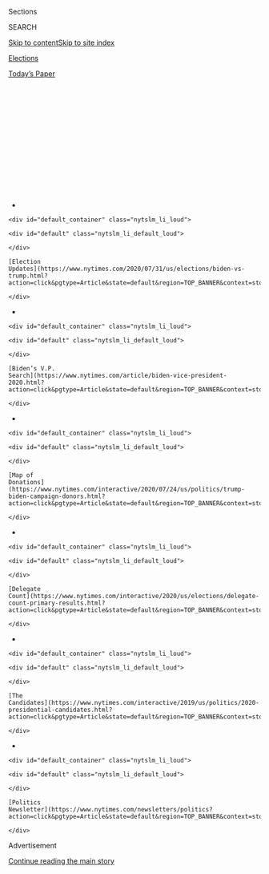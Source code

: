 <div id="app">

<div id="standalone-header">

<div class="interactive-masthead NYTAppHideMasthead css-qz70u6 e1suatyy0">

<div class="section css-ui9rw0 e1suatyy2">

<div class="css-eph4ug er09x8g0">

<div class="css-6n7j50">

</div>

<span class="css-1dv1kvn">Sections</span>

<div class="css-10488qs">

<span class="css-1dv1kvn">SEARCH</span>

</div>

[Skip to content](#site-content)[Skip to site
index](#site-index)

</div>

<div id="masthead-section-label" class="css-1wr3we4 eaxe0e00">

[Elections](https://www.nytimes.com/news-event/2020-election)

</div>

<div class="css-10698na e1huz5gh0">

</div>

</div>

<div id="masthead-bar-one" class="section hasLinks css-15hmgas e1csuq9d3">

<div class="css-uqyvli e1csuq9d0">

</div>

<div class="css-1uqjmks e1csuq9d1">

</div>

<div class="css-9e9ivx">

[](https://myaccount.nytimes.com/auth/login?response_type=cookie&client_id=vi)

</div>

<div class="css-1bvtpon e1csuq9d2">

[Today’s
Paper](https://www.nytimes.com/section/todayspaper)

</div>

</div>

</div>

<div class="css-1aor85t" style="opacity:0.000000001;z-index:-1;visibility:hidden">

<div class="css-1hqnpie">

<div class="css-epjblv">

<span class="css-17xtcya">[Elections](/news-event/2020-election)</span><span class="css-x15j1o">|</span><span class="css-fwqvlz">Julián
Castro: Who He Is and What He Stands
For</span>

</div>

<div class="css-k008qs">

<div class="css-1iwv8en">

<span class="css-18z7m18"></span>

<div>

</div>

</div>

<span class="css-1n6z4y">https://nyti.ms/2NTB8KU</span>

<div class="css-1705lsu">

<div class="css-4xjgmj">

<div class="css-4skfbu" data-role="toolbar" data-aria-label="Social Media Share buttons, Save button, and Comments Panel with current comment count" data-testid="share-tools">

  - 
  - 
  - 
  - 
    
    <div class="css-6n7j50">
    
    </div>

  - 

</div>

</div>

</div>

</div>

</div>

</div>

<div id="NYT_TOP_BANNER_REGION" class="css-mij9hh">

<div>

<div id="styln-elections-notifications-menu" class="section interactive-content interactive-size-medium css-1xxkt5x">

<div class="css-17ih8de interactive-body">

<div class="nytslm_innerContainer" data-aria-live="polite">

<div class="nytslm_title">

</div>

  - 
    
    <div id="default_container" class="nytslm_li_loud">
    
    <div id="default" class="nytslm_li_default_loud">
    
    </div>
    
    [Election
    Updates](https://www.nytimes.com/2020/07/31/us/elections/biden-vs-trump.html?action=click&pgtype=Article&state=default&region=TOP_BANNER&context=storylines_menu)
    
    </div>

  - 
    
    <div id="default_container" class="nytslm_li_loud">
    
    <div id="default" class="nytslm_li_default_loud">
    
    </div>
    
    [Biden’s V.P.
    Search](https://www.nytimes.com/article/biden-vice-president-2020.html?action=click&pgtype=Article&state=default&region=TOP_BANNER&context=storylines_menu)
    
    </div>

  - 
    
    <div id="default_container" class="nytslm_li_loud">
    
    <div id="default" class="nytslm_li_default_loud">
    
    </div>
    
    [Map of
    Donations](https://www.nytimes.com/interactive/2020/07/24/us/politics/trump-biden-campaign-donors.html?action=click&pgtype=Article&state=default&region=TOP_BANNER&context=storylines_menu)
    
    </div>

  - 
    
    <div id="default_container" class="nytslm_li_loud">
    
    <div id="default" class="nytslm_li_default_loud">
    
    </div>
    
    [Delegate
    Count](https://www.nytimes.com/interactive/2020/us/elections/delegate-count-primary-results.html?action=click&pgtype=Article&state=default&region=TOP_BANNER&context=storylines_menu)
    
    </div>

  - 
    
    <div id="default_container" class="nytslm_li_loud">
    
    <div id="default" class="nytslm_li_default_loud">
    
    </div>
    
    [The
    Candidates](https://www.nytimes.com/interactive/2019/us/politics/2020-presidential-candidates.html?action=click&pgtype=Article&state=default&region=TOP_BANNER&context=storylines_menu)
    
    </div>

  - 
    
    <div id="default_container" class="nytslm_li_loud">
    
    <div id="default" class="nytslm_li_default_loud">
    
    </div>
    
    [Politics
    Newsletter](https://www.nytimes.com/newsletters/politics?action=click&pgtype=Article&state=default&region=TOP_BANNER&context=storylines_menu)
    
    </div>

</div>

</div>

</div>

</div>

</div>

<div id="top-wrapper" class="css-1sy8kpn">

<div id="top-slug" class="css-l9onyx">

Advertisement

</div>

[Continue reading the main
story](#after-top)

<div class="ad top-wrapper" style="text-align:center;height:100%;display:block;min-height:250px">

<div id="top" class="place-ad" data-position="top" data-size-key="top">

</div>

</div>

<div id="after-top">

</div>

</div>

</div>

<div id="site-content" data-role="main">

# Julián Castro: Who He Is and What He Stands For

<div class="css-1vegfwe interactive-byline-container">

By [<span class="css-1baulvz last-byline" itemprop="name">Maggie
Astor</span>](https://www.nytimes.com/by/maggie-astor)Updated Jan. 2,
2020

</div>

<div id="interactive-standalone-sharetools" class="css-wkcogx">

<div>

<div class="interactive-sharetools css-9z2bwm" data-role="toolbar" data-aria-label="Social Media Share buttons, Save button, and Comments Panel with current comment count" data-testid="share-tools">

  - 
  - 
  - 
  - 
    
    <div class="css-6n7j50">
    
    </div>

</div>

</div>

</div>

<div id="julian-castro" class="section interactive-standard interactive-content interactive-size-scoop css-1davkue" data-id="100000006698565">

<div class="css-17ih8de interactive-body">

<div data-prd-dropzone-below-masthead="100000006700124">

</div>

<div class="g-story g-freebird g-max-limit" data-preview-slug="2019-03-10-vi-freebird">

<div class="g-section g-candidate-top">

<div class="g-inner-wrap">

## [2020 Candidates](https://www.nytimes.com/interactive/2019/us/politics/2020-presidential-candidates.html)

<div class="g-text-wrap">

# Julián Castro

Mr. Castro, a former housing secretary, is emphasizing immigration and
education in his presidential campaign.

Julián Castro [dropped out of the presidential
race](https://www.nytimes.com/2020/01/02/us/politics/julian-castro-dropping-out.html)
on Jan. 2, 2020. This page is no longer being updated.

</div>

</div>

<div class="g-image-wrap">

![Julián
Castro](https://static01.nyt.com/packages/flash/multimedia/ICONS/transparent.png)

</div>

</div>

<div class="g-section g-basics">

## Who is Julián Castro?

<div class="g-bullets">

45 years old

Born in San Antonio

Former mayor of San Antonio; housing secretary under President Barack
Obama

</div>

</div>

<div class="g-section g-issues">

## Castro’s signature issues

Mr. Castro has focused his campaign [largely on
immigration](https://www.nytimes.com/2019/06/26/us/politics/julian-castro-immigration.html),
drawing on his family’s background (his grandmother was an immigrant
from Mexico) and his political experience in a border state. His
immigration plan was one of the earliest and most detailed in the
Democratic field. As mayor of San Antonio, he also created a public
pre-K program, something he wants to replicate at the national level.

</div>

<div class="g-section g-questions">

## Three questions about Julián Castro

<div class="g-qa">

### **1. What is his immigration plan?**

Mr. Castro released a sweeping [immigration
proposal](https://medium.com/@JulianCastro2020/putting-people-first-e0f765cee00c)
in April, going well beyond what other candidates had put forward at the
time. In addition to some things that are a matter of Democratic
consensus — like stopping President Trump’s family separation policy and
creating a pathway to citizenship for undocumented immigrants — he wants
to decriminalize illegal border crossings.

</div>

<div class="g-qa">

### **2. Decriminalize border crossings? So people could just walk in?**

No. Under Mr. Castro’s plan, crossing the border illegally would no
longer be a criminal offense, but it would still be a civil offense.
This is how the United States handled unauthorized border crossings for
decades after Congress made such crossings illegal in 1929. It was not
until 2005, under President George W. Bush, that the government began
prosecuting these cases in the criminal system.

</div>

<div class="g-qa">

### **3. What’s the deal with his pre-K program?**

One of Mr. Castro’s biggest accomplishments as mayor of San Antonio, an
office he held from 2009 to 2014, was a program called Pre-K 4 SA.
Funded by a tax increase that San Antonio voters approved, the program
provides free prekindergarten for some children and low-cost pre-K for
others. Mr. Castro’s [education
plan](https://www.nytimes.com/2019/05/13/us/politics/julian-castro-education-2020.html)
proposes a similar program at the national
level.

</div>

</div>

<div class="g-section g-quote">

<div class="quote-bar">

</div>

### “When my grandmother got here almost a hundred years ago, I’m sure that she never could have imagined that just two generations later, one of her grandsons would be serving as a member of the United States Congress and the other would be standing with you here today to say these words: I am a candidate for president of the United States of America.”

<div class="g-attribution">

<div class="g-image">

![](https://static01.nyt.com/newsgraphics/2019/08/01/candidate-pages/8e43328389213013fc2cab716224dfe3ee949951/castro-circle.png)

</div>

<div class="g-info">

##### Julián Castro

</div>

</div>

</div>

<div class="g-asset g-video" style="max-width: 720px">

## Video profile of Julián Castro

<div class="g-asset_inner">

<div id="scoop-video-100000006639230" class="g-scoop-vhs" data-options="{&quot;autoplay&quot;:&quot;false&quot;,&quot;ratio&quot;:&quot;16:9&quot;}">

</div>

</div>

<div class="g-source">

<span class="g-caption">Aug. 18, 2019</span>

</div>

</div>

<div class="g-section g-coverage">

## Learn more about Castro

<div class="g-bullets">

We asked 21 candidates the same 18 questions. [Hear Mr. Castro’s
answers](https://www.nytimes.com/interactive/2019/us/politics/julian-castro-2020-campaign.html).

Here’s [a profile of Mr.
Castro](https://www.nytimes.com/2019/04/17/us/politics/julian-castro-2020.html)
from April, when he was still seeking a defining moment.

At the second debate in July, he [confronted former Vice President
Joseph R. Biden
Jr.](https://www.nytimes.com/2019/07/31/us/politics/joe-biden-julian-castro-debate.html)
on immigration.

Mr. Castro’s keynote speech at the 2012 Democratic National Convention
[first catapulted him to
fame](https://www.nytimes.com/2019/08/18/us/politics/julian-castro-2020.html).

</div>

<div class="g-lastest">

### Latest coverage

<div class="g-latest g-item g-0">

[Julián Castro Ends Presidential
Campaign](https://www.nytimes.com/2020/01/02/us/politics/julian-castro-dropping-out.html)

January 2, 2020

</div>

<div class="g-latest g-item g-1">

[How We Got to 2020: Five Campaigns in
Photos](https://www.nytimes.com/interactive/2019/12/30/us/politics/election-2020-campaign-photos.html)

December 30, 2019

</div>

<div class="g-latest g-item g-2">

[The D.N.C. Chairman Knows No One Is Happy. Neither Is
He.](https://www.nytimes.com/2019/12/15/us/politics/democrats-2020-tom-perez.html)

December 15, 2019

</div>

<div class="g-latest g-item g-3">

[Why White Iowans Want a Nominee Who Can Appeal to Nonwhite
Voters](https://www.nytimes.com/2019/12/15/us/politics/iowa-2020-candidates.html)

December 15, 2019

</div>

</div>

</div>

</div>

<div class="g-section g-candidate-footer">

<div class="g-footer-content">

## Explore the other candidates

<div class="g-inner">

[Michael
Bennet](https://www.nytimes.com/interactive/2020/us/elections/michael-bennet.html)
»

[Joe
Biden](https://www.nytimes.com/interactive/2020/us/elections/joe-biden.html)
»

[Michael
Bloomberg](https://www.nytimes.com/interactive/2020/us/elections/michael-bloomberg.html)
»

[Cory
Booker](https://www.nytimes.com/interactive/2020/us/elections/cory-booker.html)
»

[Pete
Buttigieg](https://www.nytimes.com/interactive/2020/us/elections/pete-buttigieg.html)
»

[Julián
Castro](https://www.nytimes.com/interactive/2020/us/elections/julian-castro.html)
»

[John
Delaney](https://www.nytimes.com/interactive/2020/us/elections/john-delaney.html)
»

[Tulsi
Gabbard](https://www.nytimes.com/interactive/2020/us/elections/tulsi-gabbard.html)
»

[Amy
Klobuchar](https://www.nytimes.com/interactive/2020/us/elections/amy-klobuchar.html)
»

[Deval
Patrick](https://www.nytimes.com/interactive/2020/us/elections/deval-patrick.html)
»

[Bernie
Sanders](https://www.nytimes.com/interactive/2020/us/elections/bernie-sanders.html)
»

[Tom
Steyer](https://www.nytimes.com/interactive/2020/us/elections/tom-steyer.html)
»

[Elizabeth
Warren](https://www.nytimes.com/interactive/2020/us/elections/elizabeth-warren.html)
»

[Marianne
Williamson](https://www.nytimes.com/interactive/2020/us/elections/marianne-williamson.html)
»

[Andrew
Yang](https://www.nytimes.com/interactive/2020/us/elections/andrew-yang.html)
»

</div>

</div>

</div>

</div>

</div>

</div>

<div id="standalone-footer">

<div>

<div>

<div id="interactive-footer-wrapper">

<div class="css-i29ckm">

<div class="interactive-sharetools css-9z2bwm" data-role="toolbar" data-aria-label="Social Media Share buttons, Save button, and Comments Panel with current comment count" data-testid="share-tools">

  - 
  - 
  - 
  - 
    
    <div class="css-6n7j50">
    
    </div>

</div>

</div>

<div>

<div id="NYT_BELOW_MAIN_CONTENT_REGION">

<div>

<div id="STLYN_guide_v1_STYLN_guide_a" class="section css-l08pwh interactive-content interactive-size-medium">

<div class="css-17ih8de interactive-body">

<div class="g-story g-freebird g-max-limit" data-preview-slug="styln-scroll-guide">

</div>

<div id="g-electionguide-id" class="g-electionguide">

<div class="g-electionguide-container">

<div class="g-electionguide-wrapper">

<div class="g-electionguide-logo">

</div>

# Our 2020 Election Guide

Updated July 31, 2020

  - 
    
    -----
    
    ## The Latest
    
      - President Trump’s assault on the Postal Service is intersecting
        with his attacks on mail-in voting. [Voting rights groups say it
        is a recipe for
        disaster.](https://www.nytimes.com/2020/07/31/us/politics/trump-usps-mail-delays.html?action=click&pgtype=Article&state=default&region=BELOW_MAIN_CONTENT&context=storylines_guide)

  - 
    
    -----
    
    ## Biden’s V.P. Search
    
      - [Here are 13
        women](https://www.nytimes.com/article/biden-vice-president-2020.html?action=click&pgtype=Article&state=default&region=BELOW_MAIN_CONTENT&context=storylines_guide)
        who have been under consideration to be Joe Biden’s running
        mate, and why each might be chosen — and might not be.

  - 
    
    -----
    
    ## Keep Up With Our Coverage
    
      - Get an
        [email](https://www.nytimes.com/newsletters/politics?action=click&pgtype=Article&state=default&region=BELOW_MAIN_CONTENT&context=storylines_guide)
        recapping the day’s news
    
    <!-- end list -->
    
      - Download our mobile app on
        [iOS](https://apps.apple.com/us/app/nytimes/id284862083?ls=1&mat_click_id=5c79ae7455014fd1bd66b5610c05b8f2-20191112-16948&referrer=mat_click_id%3D5c79ae7455014fd1bd66b5610c05b8f2-20191112-16948%26link_click_id%3D722930677036718082)
        and
        [Android](http://a.localytics.com/android?id=com.nytimes.android&referrer=utm_source%3Dother_nyt_mobile_web%26utm_medium%3DWeb%2520page%26utm_term%3DGeneral%2520Mobile%2520Page%26utm_campaign%3DNYT%2520Mobile%2520General%2520Page)
        and turn on Breaking News and Politics alerts

</div>

</div>

</div>

</div>

</div>

</div>

</div>

</div>

<div id="bottom-wrapper" class="css-1ede5it">

<div id="bottom-slug" class="css-l9onyx">

Advertisement

</div>

[Continue reading the main
story](#after-bottom)

<div id="bottom" class="ad bottom-wrapper" style="text-align:center;height:100%;display:block;min-height:90px">

</div>

<div id="after-bottom">

</div>

</div>

## Site Index

<div>

</div>

## Site Information Navigation

  - [© <span>2020</span> <span>The New York Times
    Company</span>](https://help.nytimes.com/hc/en-us/articles/115014792127-Copyright-notice)

<!-- end list -->

  - [NYTCo](https://www.nytco.com/)
  - [Contact
    Us](https://help.nytimes.com/hc/en-us/articles/115015385887-Contact-Us)
  - [Work with us](https://www.nytco.com/careers/)
  - [Advertise](https://nytmediakit.com/)
  - [T Brand Studio](http://www.tbrandstudio.com/)
  - [Your Ad
    Choices](https://www.nytimes.com/privacy/cookie-policy#how-do-i-manage-trackers)
  - [Privacy](https://www.nytimes.com/privacy)
  - [Terms of
    Service](https://help.nytimes.com/hc/en-us/articles/115014893428-Terms-of-service)
  - [Terms of
    Sale](https://help.nytimes.com/hc/en-us/articles/115014893968-Terms-of-sale)
  - [Site
    Map](https://spiderbites.nytimes.com)
  - [Help](https://help.nytimes.com/hc/en-us)
  - [Subscriptions](https://www.nytimes.com/subscription?campaignId=37WXW)

</div>

</div>

</div>

</div>

</div>
